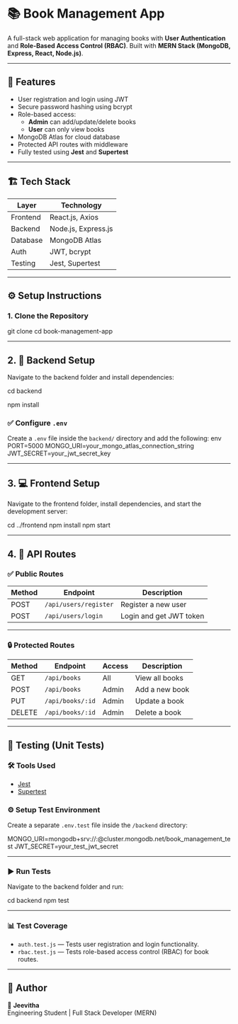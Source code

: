 # 📚 Book Management App

A full-stack web application for managing books with **User Authentication** and **Role-Based Access Control (RBAC)**. Built with **MERN Stack (MongoDB, Express, React, Node.js)**.

---

## 🔑 Features

- User registration and login using JWT
- Secure password hashing using bcrypt
- Role-based access: 
  - **Admin** can add/update/delete books
  - **User** can only view books
- MongoDB Atlas for cloud database
- Protected API routes with middleware
- Fully tested using **Jest** and **Supertest**

---

## 🏗️ Tech Stack

| Layer        | Technology            |
|--------------|------------------------|
| Frontend     | React.js, Axios        |
| Backend      | Node.js, Express.js    |
| Database     | MongoDB Atlas          |
| Auth         | JWT, bcrypt            |
| Testing      | Jest, Supertest        |

---


## ⚙️ Setup Instructions

### 1. Clone the Repository
git clone <repo-url>
cd book-management-app

---

## 2. 🔧 Backend Setup

Navigate to the backend folder and install dependencies:

cd backend

npm install


### ✅ Configure `.env`

Create a `.env` file inside the `backend/` directory and add the following:
env
PORT=5000
MONGO_URI=your_mongo_atlas_connection_string
JWT_SECRET=your_jwt_secret_key

---

## 3. 💻 Frontend Setup

Navigate to the frontend folder, install dependencies, and start the development server:

cd ../frontend
npm install
npm start


---

## 4. 📡 API Routes

### ✅ Public Routes

| Method | Endpoint              | Description            |
|--------|-----------------------|------------------------|
| POST   | `/api/users/register` | Register a new user    |
| POST   | `/api/users/login`    | Login and get JWT token |


---

### 🔒 Protected Routes

| Method | Endpoint           | Access | Description      |
|--------|--------------------|--------|------------------|
| GET    | `/api/books`       | All    | View all books   |
| POST   | `/api/books`       | Admin  | Add a new book   |
| PUT    | `/api/books/:id`   | Admin  | Update a book    |
| DELETE | `/api/books/:id`   | Admin  | Delete a book    |


---

## 🧪 Testing (Unit Tests)

### 🛠️ Tools Used
- [Jest](https://jestjs.io/)
- [Supertest](https://github.com/visionmedia/supertest)

### ⚙️ Setup Test Environment

Create a separate `.env.test` file inside the `/backend` directory:

MONGO_URI=mongodb+srv://<your-user>:<pass>@cluster.mongodb.net/book_management_test
JWT_SECRET=your_test_jwt_secret

---

### ▶️ Run Tests

Navigate to the backend folder and run:

cd backend
npm test

---

### 📊 Test Coverage

- `auth.test.js` — Tests user registration and login functionality.
- `rbac.test.js` — Tests role-based access control (RBAC) for book routes.


---

## 📄 Author

👤 **Jeevitha**  
Engineering Student | Full Stack Developer (MERN)

